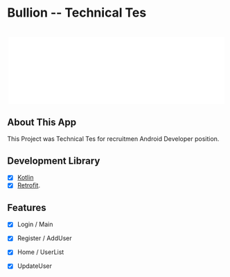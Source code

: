 # Bullion -- Technical Tes

<h1 align="center">
  <img align="center" src="app/src/main/res/drawable/logo_bullion.png"  width="500"></img>
<br>

## About This App
This Project was Technical Tes for recruitmen Android Developer position.

## Development Library
- [x] [Kotlin](https://kotlinlang.org/)
- [x] [Retrofit](https://square.github.io/retrofit/).

## Features
- [x] Login / Main
- [x] Register / AddUser
- [x] Home / UserList
- [x] UpdateUser


